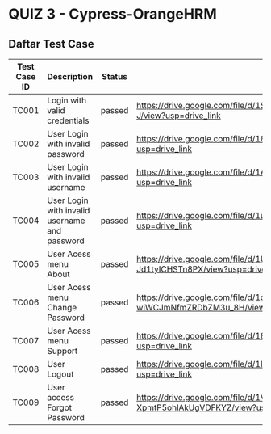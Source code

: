 # QUIZ 3 - Cypress-OrangeHRM

## Daftar Test Case

| Test Case ID |     Description     |   Status   |  Screenshot  |
| -------| ----------------- | ------------- |  -----------  |
|  TC001  | Login with valid credentials | passed  |  https://drive.google.com/file/d/1SpH0jUA0zSUQHz5x2lRvReOAOm1PDt-J/view?usp=drive_link  |
|  TC002  | User Login with invalid password    | passed |  https://drive.google.com/file/d/18fJMBLnE33K-Lcgl9ErbozlUQhACyvKn/view?usp=drive_link  |
|  TC003   | User Login with invalid username       | passed|  https://drive.google.com/file/d/1AQptmiJP8-ygMw_LJUUjJxnBVV74NjYe/view?usp=drive_link  |
|  TC004   | User Login with invalid username and password  | passed  |  https://drive.google.com/file/d/1uJfFLWldRF8ARg9f32o7F0jnNN-PYXAf/view?usp=drive_link  |
|  TC005   | User Acess menu About  | passed  |  https://drive.google.com/file/d/1UMbR25YMamH7h4lOH-Jd1tyICHSTn8PX/view?usp=drive_link  |
|  TC006   | User Acess menu Change Password  | passed  |  https://drive.google.com/file/d/1c9Y8p-PRrVz-wiWCJmNfmZRDbZM3u_8H/view?usp=drive_link  |
|  TC007   | User Acess menu Support  | passed  |  https://drive.google.com/file/d/18yrzdL2GsyIt7G8DQCgYktepbYuY4Op8/view?usp=drive_link  |
|  TC008   | User Logout  | passed  |  https://drive.google.com/file/d/1I8MQiYiNc3kT3cE3gWz1VOhojwW3_JYg/view?usp=drive_link  |
|  TC009   | User access Forgot Password  | passed  |  https://drive.google.com/file/d/1Vk31U0Q_AB5d-XpmtP5ohlAkUgVDFKYZ/view?usp=sharing  |


